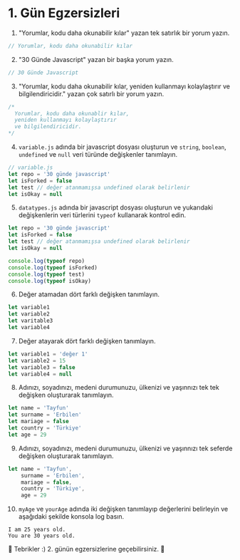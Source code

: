 # 1. Gün Egzersizleri

1. "Yorumlar, kodu daha okunabilir kılar" yazan tek satırlık bir yorum yazın.

```js
// Yorumlar, kodu daha okunabilir kılar
```

2. "30 Günde Javascript" yazan bir başka yorum yazın.

```js
// 30 Günde Javascript
```

3.  "Yorumlar, kodu daha okunabilir kılar, yeniden kullanmayı kolaylaştırır ve bilgilendiricidir." yazan çok satırlı bir yorum yazın.

```js
/*
  Yorumlar, kodu daha okunablir kılar,
  yeniden kullanmayı kolaylaştırır
  ve bilgilendiricidir.
*/
```

4. `variable.js` adında bir javascript dosyası oluşturun ve `string`, `boolean`, `undefined` ve `null` veri türünde değişkenler tanımlayın.

```js
// variable.js
let repo = '30 günde javascript'
let isForked = false
let test // değer atanmamışsa undefined olarak belirlenir
let isOkay = null
```

5. `datatypes.js` adında bir javascript dosyası oluşturun ve yukarıdaki değişkenlerin veri türlerini `typeof` kullanarak kontrol edin.

```js
let repo = '30 günde javascript'
let isForked = false
let test // değer atanmamışsa undefined olarak belirlenir
let isOkay = null

console.log(typeof repo)
console.log(typeof isForked)
console.log(typeof test)
console.log(typeof isOkay)
```

6. Değer atamadan dört farklı değişken tanımlayın.

```js
let variable1
let variable2
let varitable3
let variable4
```

7. Değer atayarak dört farklı değişken tanımlayın.

```js
let variable1 = 'değer 1'
let variable2 = 15
let variable3 = false
let variable4 = null
```

8. Adınızı, soyadınızı, medeni durumunuzu, ülkenizi ve yaşınnızı tek tek değişken oluşturarak tanımlayın.

```js
let name = 'Tayfun'
let surname = 'Erbilen'
let mariage = false
let country = 'Türkiye'
let age = 29
```

9. Adınızı, soyadınızı, medeni durumunuzu, ülkenizi ve yaşınnızı tek seferde değişken oluşturarak tanımlayın.

```js
let name = 'Tayfun',
    surname = 'Erbilen',
    mariage = false,
    country = 'Türkiye',
    age = 29
```

10. `myAge` ve `yourAge` adında iki değişken tanımlayıp değerlerini belirleyin ve aşağıdaki şekilde konsola log basın.

```
I am 25 years old.
You are 30 years old.
```

🎉 Tebrikler :) 2. günün egzersizlerine geçebilirsiniz. 🎉
